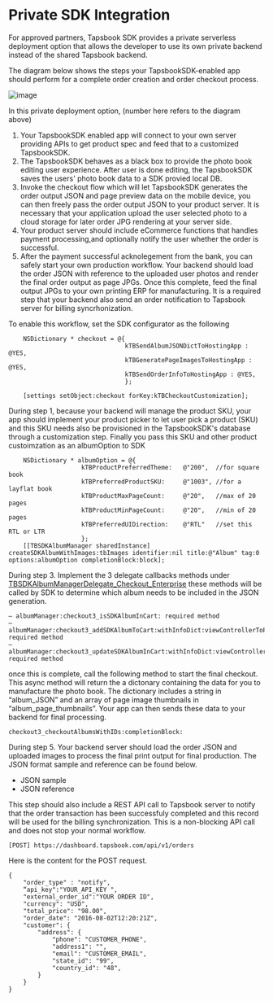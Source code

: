 # Private SDK Integration

For approved partners, Tapsbook SDK provides a private serverless deployment option that allows the developer to use its own private backend instead of the shared Tapsbook backend.

The diagram below shows the steps your TapsbookSDK-enabled app should perform for a complete order creation and order checkout process.

![image](https://cloud.githubusercontent.com/assets/842068/18487269/9331a440-79c2-11e6-9d46-e0afb132fc18.png)

In this private deployment option, (number here refers to the diagram above) 

1. Your TapsbookSDK enabled app will connect to your own server providing APIs to get product spec and feed that to a customized TapsbookSDK. 
2. The TapsbookSDK behaves as a black box to provide the photo book editing user experience. After user is done editing, the TapsbookSDK saves the users' photo book data to a SDK provied local DB. 
3. Invoke the checkout flow which will let TapsbookSDK generates the order output JSON and page preview data on the mobile device, you can then freely pass the order output JSON to your product server. It is necessary that your application upload the user selected photo to a cloud storage for later order JPG rendering at your server side.
4. Your product server should include eCommerce functions that handles payment processing,and optionally notify the user whether the order is successful.
5. After the payment successful acknolegement from the bank, you can safely start your own production workflow. Your backend should load the order JSON with reference to the uploaded user photos and render the final order output as page JPGs. Once this complete, feed the final output JPGs to your own printing ERP for manufacturing. It is a required step that your backend also send an order notification to Tapsbook server for billing syncrhonization. 

To enable this workflow, set the SDK configurator as the following
````
    NSDictionary * checkout = @{
                                kTBSendAlbumJSONDictToHostingApp : @YES,
                                kTBGeneratePageImagesToHostingApp : @YES,
                                kTBSendOrderInfoToHostingApp : @YES,
                                };
    
    [settings setObject:checkout forKey:kTBCheckoutCustomization];
````

During step 1, because your backend will manage the product SKU, your app should implement your product picker to let user pick a product (SKU) and this SKU needs also be provisioned in the TapsbookSDK's database through a customization step.  Finally you pass this SKU and other product custoimzation as an albumOption to SDK  
````
    NSDictionary * albumOption = @{
                    kTBProductPreferredTheme:   @"200",  //for square book
                    kTBPreferredProductSKU:     @"1003", //for a layflat book
                    kTBProductMaxPageCount:     @"20",   //max of 20 pages
                    kTBProductMinPageCount:     @"20",   //min of 20 pages
                    kTBPreferredUIDirection:    @"RTL"   //set this RTL or LTR
                    };
    [[TBSDKAlbumManager sharedInstance] createSDKAlbumWithImages:tbImages identifier:nil title:@"Album" tag:0 options:albumOption completionBlock:block];

````

During step 3. Implement the 3 delegate callbacks methods under [TBSDKAlbumManagerDelegate_Checkout_Enterprise]( http://tapsbook.com/doc/Protocols/TBSDKAlbumManagerDelegate_Checkout_Enterprise.html) these methods will be called by SDK to determine which album needs to be included in the JSON generation.
````
– albumManager:checkout3_isSDKAlbumInCart: required method
– albumManager:checkout3_addSDKAlbumToCart:withInfoDict:viewControllerToPresentOn: required method
– albumManager:checkout3_updateSDKAlbumInCart:withInfoDict:viewControllerToPresentOn: required method
````
once this is complete, call the following method to start the final checkout. This async method will return the a dictonary containing the data for you to manufacture the photo book. The dictionary includes a string in “album_JSON” and an array of page image thumbnails in “album_page_thumbnails”. Your app can then sends these data to your backend for final processing.
````
checkout3_checkoutAlbumsWithIDs:completionBlock:
````

During step 5. Your backend server should load the order JSON and uploaded images to process the final print output for final production.  The JSON format sample and reference can be found below.
- JSON sample
- JSON reference

This step should also include a REST API call to Tapsbook server to notify that the order transaction has been successfuly completed and this record will be used for the billing synchronization. This is a non-blocking API call and does not stop your normal workflow.
````
[POST] https://dashboard.tapsbook.com/api/v1/orders
````
Here is the content for the POST request.
````
{
    "order_type" : "notify",
    “api_key":"YOUR_API_KEY ",
    "external_order_id":"YOUR ORDER ID",
    "currency": "USD",
    "total_price": "98.00",
    "order_date": "2016-08-02T12:20:21Z",
    "customer": {
        "address": {
            "phone": "CUSTOMER_PHONE",
            "address1": "",
            "email": "CUSTOMER_EMAIL",
            "state_id": "99",
            "country_id": "48",
        }
    }
}
````
